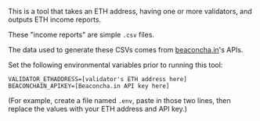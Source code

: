 This is a tool that takes an ETH address, having one or more validators, and outputs ETH income reports.

These "income reports" are simple `.csv` files.

The data used to generate these CSVs comes from [beaconcha.in](https://beaconcha.in)'s APIs.

Set the following environmental variables prior to running this tool:

```
VALIDATOR_ETHADDRESS=[validator's ETH address here]
BEACONCHAIN_APIKEY=[Beaconcha.in API key here]
```

(For example, create a file named `.env`, paste in those two lines, then replace the values with your ETH address and API key.)
